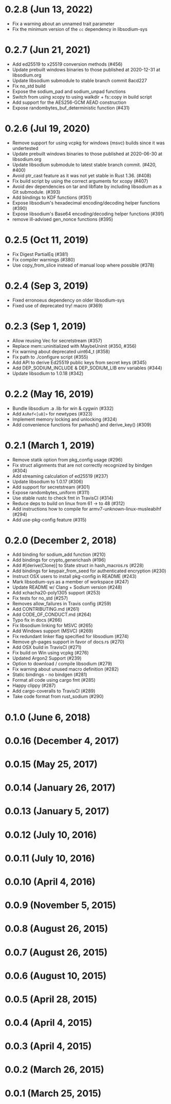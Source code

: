 # 0.2.8 (Jun 13, 2022)

* Fix a warning about an unnamed trait parameter
* Fix the minimum version of the `cc` dependency in libsodium-sys

# 0.2.7 (Jun 21, 2021)

* Add ed25519 to x25519 conversion methods (#456)
* Update prebuilt windows binaries to those published at 2020-12-31 at libsodium.org
* Update libsodium submodule to stable branch commit 8acd227
* Fix no_std build
* Expose the sodium_pad and sodium_unpad functions
* Switch from using xcopy to using walkdir + fs::copy in build script
* Add support for the AES256-GCM AEAD construction
* Expose randombytes_buf_deterministic function (#431)

# 0.2.6 (Jul 19, 2020)

* Remove support for using vcpkg for windows (msvc) builds since it was undertested
* Update prebuilt windows binaries to those published at 2020-06-30 at libsodium.org
* Update libsodium submodule to latest stable branch commit. (#420, #400)
* Avoid ptr_cast feature as it was not yet stable in Rust 1.36. (#408)
* Fix build script by using the correct arguments for xcopy (#407)
* Avoid dev dependencies on tar and libflate by including libsodium as a Git submodule. (#393)
* Add bindings to KDF functions (#351)
* Expose libsodium's hexadecimal encoding/decoding helper functions (#390)
* Expose libsodium's Base64 encoding/decoding helper functions (#391)
* remove ill-advised gen_nonce functions (#395)

# 0.2.5 (Oct 11, 2019)

* Fix Digest PartialEq (#381)
* Fix compiler warnings (#380)
* Use copy_from_slice instead of manual loop where possible (#378)

# 0.2.4 (Sep 3, 2019)

* Fixed erronoeus dependency on older libsodium-sys
* Fixed use of deprecated try! macro (#369)

# 0.2.3 (Sep 1, 2019)

* Allow reusing Vec for secretstream (#357)
* Replace mem::uninitialized with MaybeUninit (#350, #356)
* Fix warning about deprecated uint64_t (#358)
* Fix path to ./configure script (#355)
* Add API to derive Ed25519 public keys from secret keys (#345)
* Add DEP_SODIUM_INCLUDE & DEP_SODIUM_LIB env variables (#344)
* Update libsodium to 1.0.18 (#342)

# 0.2.2 (May 16, 2019)

* Bundle libsodium .a .lib for win & cygwin (#332)
* Add `AsRef<[u8]>` for newtypes (#323)
* Implement memory locking and unlocking (#324)
* Add convenience functions for pwhash() and derive_key() (#309)

# 0.2.1 (March 1, 2019)

* Remove statik option from pkg_config usage (#296)
* Fix struct alignments that are not correctly recognized by bindgen (#304)
* Add streaming calculation of ed25519 (#237)
* Update libsodium to 1.0.17 (#306)
* Add support for secretstream (#301)
* Expose randombytes_uniform (#311)
* Use stable rustc to check fmt in TravisCI (#314)
* Reduce deps to build on linux from 61 -> to 48 (#312)
* Add instructions how to compile for armv7-unknown-linux-musleabihf (#294)
* Add use-pkg-config feature (#315)

# 0.2.0 (December 2, 2018)

* Add binding for sodium_add function (#210)
* Add bindings for crypto_generichash (#196)
* Add #[derive(Clone)] to State struct in hash_macros.rs (#228)
* Add bindings for keypair_from_seed for authenticated encryption (#230)
* Instruct OSX users to install pkg-config in README (#243)
* Mark libsodium-sys as a member of workspace (#247)
* Update README w/ Clang + Sodium version (#248)
* Add xchacha20-poly1305 support (#253)
* Fix tests for no_std (#257)
* Removes allow_failures in Travis config (#259)
* Add CONTRIBUTING.md (#261)
* Add CODE_OF_CONDUCT.md (#264)
* Typo fix in docs (#266)
* Fix libsodium linking for MSVC (#265)
* Add Windows support (MSVC) (#269)
* Fix redundant linker flag specified for libsodium (#274)
* Remove gh-pages support in favor of docs.rs (#270)
* Add OSX build in TravisCI (#271)
* Fix build on Win using vcpkg (#276)
* Updated Argon2 Support (#239)
* Option to download / compile libsodium (#279)
* Fix warning about unused macro definition (#282)
* Static bindings - no bindgen (#281)
* Format all code using cargo fmt (#285)
* Happy clippy (#287)
* Add cargo-coveralls to TravisCI (#289)
* Take code format from rust_sodium (#290)

# 0.1.0 (June 6, 2018)

# 0.0.16 (December 4, 2017)

# 0.0.15 (May 25, 2017)

# 0.0.14 (January 26, 2017)

# 0.0.13 (January 5, 2017)

# 0.0.12 (July 10, 2016)

# 0.0.11 (July 10, 2016)

# 0.0.10 (April 4, 2016)

# 0.0.9 (November 5, 2015)

# 0.0.8 (August 26, 2015)

# 0.0.7 (August 26, 2015)

# 0.0.6 (August 10, 2015)

# 0.0.5 (April 28, 2015)

# 0.0.4 (April 4, 2015)

# 0.0.3 (April 4, 2015)

# 0.0.2 (March 26, 2015)

# 0.0.1 (March 25, 2015)
